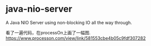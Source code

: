 # java-nio-server
A Java NIO Server using non-blocking IO all the way through.

看了一遍代码，在processOn上画了一幅图.
https://www.processon.com/view/link/581553cbe4b05c9fdf307282
